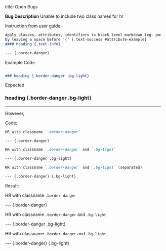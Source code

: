 <frontmatter>
title: Open Bugs
</frontmatter>

<div class="website-content">

**Bug Description**
Unable to include two class names for hr

Instruction from user guide
```markdown
Apply classes, attributes, identifiers to block level markdown (eg. paragraphs, headings)
by leaving a space before '{' {.text-success #attribute-example}
#### heading {.text-info}

--- {.border-danger}

```

Example
Code 
```markdown

### heading {.border-danger .bg-light}
```
Expected
### heading {.border-danger .bg-light}

---

However,

Code:

```markdown
HR with classname `.border-danger`

--- {.border-danger}

HR with classname `.border-danger` and `.bg-light`

--- {.border-danger .bg-light}

HR with classname `.border-danger` and `.bg-light` (separated)

--- {.border-danger} {.bg-light}


```

Result: 

HR with classname `.border-danger`

--- {.border-danger}

HR with classname `.border-danger` and `.bg-light`

--- {.border-danger .bg-light}

HR with classname `.border-danger` and `.bg-light`

--- {.border-danger} {.bg-light}



</div>
